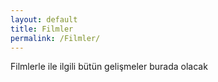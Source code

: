 ```yaml
---
layout: default
title: Filmler
permalink: /Filmler/
---
```


Filmlerle ile ilgili bütün gelişmeler burada olacak

